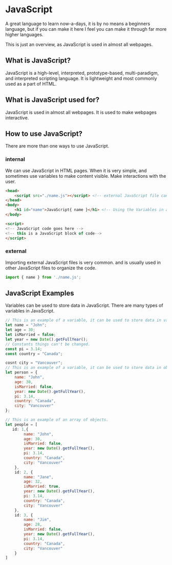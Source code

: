 # JavaScript
A great language to learn now-a-days, it is by no means a beginners language, but if you can make it here I feel you can make it through far more higher languages.

This is just an overview, as JavaScript is used in almost all webpages.

## What is JavaScript?
JavaScript is a high-level, interpreted, prototype-based, multi-paradigm, and interpreted scripting language. It is lightweight and most commonly used as a part of HTML.

## What is JavaScript used for?
JavaScript is used in almost all webpages. It is used to make webpages interactive.

## How to use JavaScript?
There are more than one ways to use JavaScript.
### internal
We can use JavaScript in HTML pages. When it is very simple, and sometimes use variables to make content visible. Make interactions with the user.

```HTML
<head>
    <script src="./name.js"></script> <!-- external JavaScript file can imported here -->
</head>
<body>
    <h1 id="name">JavaScript{ name }</h1> <!-- Using the Variables in an HTML Document -->
</body>

<script>
<!-- JavaScript code goes here -->
<!-- this is a JavaScript block of code-->
</script>
```

### external
Importing external JavaScript files is very common.
and is usually used in other JavaScript files to organize the code.

```JavaScript
import { name } from './name.js';

```

## JavaScript Examples

Variables can be used to store data in JavaScript.
There are many types of variables in JavaScript.

```JavaScript
// This is an example of a variable, it can be used to store data in variables. The simplest for I guess is ```var``` but is used rarely.
let name = "John";
let age = 30;
let isMarried = false;
let year = new Date().getFullYear();
// Constants things can't be changed.
const pi = 3.14;
const country = "Canada";

cosnt city = "Vancouver";
// This is an example of a variable, it can be used to store data in objects. 
let person = {
    name: "John",
    age: 30,
    isMarried: false,
    year: new Date().getFullYear(),
    pi: 3.14,
    country: "Canada",
    city: "Vancouver"
};

// This is an example of an array of objects.
let people = [
   id: 1,{
        name: "John",
        age: 30,
        isMarried: false,
        year: new Date().getFullYear(),
        pi: 3.14,
        country: "Canada",
        city: "Vancouver"
    },
    id: 2, {
        name: "Jane",
        age: 32,
        isMarried: true,
        year: new Date().getFullYear(),
        pi: 3.14,
        country: "Canada",
        city: "Vancouver"
    },
    id: 3, {
        name: "Jim",
        age: 28,
        isMarried: false,
        year: new Date().getFullYear(),
        pi: 3.14,
        country: "Canada",
        city: "Vancouver"
    }
]



```
